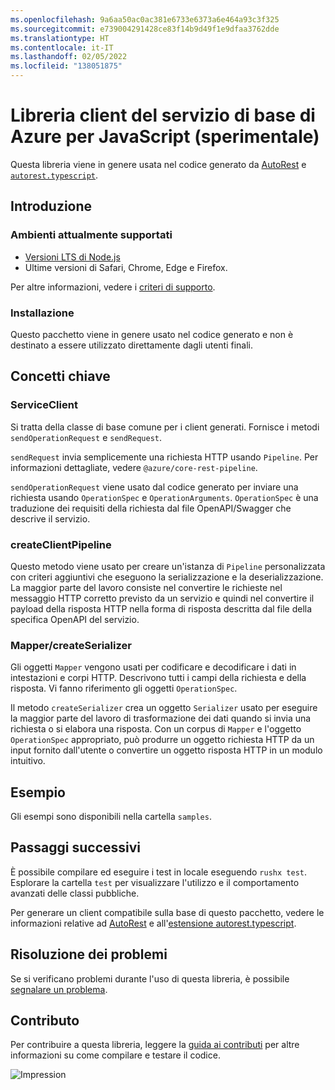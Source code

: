 ```yaml
---
ms.openlocfilehash: 9a6aa50ac0ac381e6733e6373a6e464a93c3f325
ms.sourcegitcommit: e739004291428ce83f14b9d49f1e9dfaa3762dde
ms.translationtype: HT
ms.contentlocale: it-IT
ms.lasthandoff: 02/05/2022
ms.locfileid: "138051875"
---
```

# <a name="azure-core-service-client-library-for-javascript-experimental"></a>Libreria client del servizio di base di Azure per JavaScript (sperimentale)

Questa libreria viene in genere usata nel codice generato da [AutoRest](https://github.com/Azure/Autorest) e [`autorest.typescript`](https://github.com/Azure/autorest.typescript).

## <a name="getting-started"></a>Introduzione

### <a name="currently-supported-environments"></a>Ambienti attualmente supportati

- [Versioni LTS di Node.js](https://nodejs.org/about/releases/)
- Ultime versioni di Safari, Chrome, Edge e Firefox.

Per altre informazioni, vedere i [criteri di supporto](https://github.com/Azure/azure-sdk-for-js/blob/main/SUPPORT.md).

### <a name="installation"></a>Installazione

Questo pacchetto viene in genere usato nel codice generato e non è destinato a essere utilizzato direttamente dagli utenti finali.

## <a name="key-concepts"></a>Concetti chiave

### <a name="serviceclient"></a>ServiceClient

Si tratta della classe di base comune per i client generati. Fornisce i metodi `sendOperationRequest` e `sendRequest`.

`sendRequest` invia semplicemente una richiesta HTTP usando `Pipeline`. Per informazioni dettagliate, vedere `@azure/core-rest-pipeline`.

`sendOperationRequest` viene usato dal codice generato per inviare una richiesta usando `OperationSpec` e `OperationArguments`. `OperationSpec` è una traduzione dei requisiti della richiesta dal file OpenAPI/Swagger che descrive il servizio.

### <a name="createclientpipeline"></a>createClientPipeline

Questo metodo viene usato per creare un'istanza di `Pipeline` personalizzata con criteri aggiuntivi che eseguono la serializzazione e la deserializzazione. La maggior parte del lavoro consiste nel convertire le richieste nel messaggio HTTP corretto previsto da un servizio e quindi nel convertire il payload della risposta HTTP nella forma di risposta descritta dal file della specifica OpenAPI del servizio.

### <a name="mappers--createserializer"></a>Mapper/createSerializer

Gli oggetti `Mapper` vengono usati per codificare e decodificare i dati in intestazioni e corpi HTTP. Descrivono tutti i campi della richiesta e della risposta. Vi fanno riferimento gli oggetti `OperationSpec`.

Il metodo `createSerializer` crea un oggetto `Serializer` usato per eseguire la maggior parte del lavoro di trasformazione dei dati quando si invia una richiesta o si elabora una risposta. Con un corpus di `Mapper` e l'oggetto `OperationSpec` appropriato, può produrre un oggetto richiesta HTTP da un input fornito dall'utente o convertire un oggetto risposta HTTP in un modulo intuitivo.

## <a name="examples"></a>Esempio

Gli esempi sono disponibili nella cartella `samples`.

## <a name="next-steps"></a>Passaggi successivi

È possibile compilare ed eseguire i test in locale eseguendo `rushx test`. Esplorare la cartella `test` per visualizzare l'utilizzo e il comportamento avanzati delle classi pubbliche.

Per generare un client compatibile sulla base di questo pacchetto, vedere le informazioni relative ad [AutoRest](https://github.com/Azure/autorest) e all'[estensione autorest.typescript](https://github.com/Azure/autorest.typescript).

## <a name="troubleshooting"></a>Risoluzione dei problemi

Se si verificano problemi durante l'uso di questa libreria, è possibile [segnalare un problema](https://github.com/Azure/azure-sdk-for-js/issues/new).

## <a name="contributing"></a>Contributo

Per contribuire a questa libreria, leggere la [guida ai contributi](https://github.com/Azure/azure-sdk-for-js/blob/main/CONTRIBUTING.md) per altre informazioni su come compilare e testare il codice.

![Impression](https://azure-sdk-impressions.azurewebsites.net/api/impressions/azure-sdk-for-js%2Fsdk%2Fcore%2Fcore-client%2FREADME.png)
